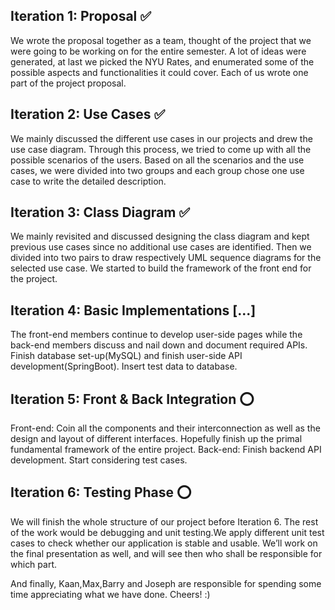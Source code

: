 ## Iteration 1: Proposal ✅
We wrote the proposal together as a team, thought of the project that we were going to be working on for the entire semester. A lot of ideas were generated, at last we picked the NYU Rates, and enumerated some of the possible aspects and functionalities it could cover. Each of us wrote one part of the project proposal.

## Iteration 2: Use Cases ✅ 
We mainly discussed the different use cases in our projects and drew the use case diagram. Through this process, we tried to come up with all the possible scenarios of the users. Based on all the scenarios and the use cases, we were divided into two groups and each group chose one use case to write the detailed description. 

## Iteration 3: Class Diagram ✅ 
 We mainly revisited and discussed  designing the class diagram and kept previous use cases since no additional use cases are identified. Then we divided into two pairs to draw respectively UML sequence diagrams for the selected use case. We started to build the framework of the front end for the project. 

## Iteration 4: Basic Implementations [...]
The front-end members continue to develop user-side pages while the back-end members discuss and nail down and document required APIs. Finish database set-up(MySQL) and finish user-side API development(SpringBoot). Insert test data to database.

## Iteration 5: Front & Back Integration ⭕️
Front-end: Coin all the components and their interconnection as well as the design and layout of different interfaces. Hopefully finish up the primal fundamental framework of the entire project. 
Back-end: Finish backend API development. Start considering test cases.

## Iteration 6: Testing Phase ⭕️
We will finish the whole structure of our project before Iteration 6. The rest of the work would be debugging and unit testing.We apply different unit test cases to check whether our application is stable and usable. 
We’ll work on the final presentation as well, and will see then who shall be responsible for which part.

And finally, Kaan,Max,Barry and Joseph are responsible for spending some time appreciating what we have done. Cheers! :)
